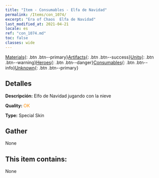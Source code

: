 ```yaml
---
title: "Item - Consumables - Elfa de Navidad"
permalink: /Items/con_1074/
excerpt: "Era of Chaos  Elfa de Navidad"
last_modified_at: 2021-04-21
locale: es
ref: "con_1074.md"
toc: false
classes: wide
---
```

 [Materials](/es/Items/){: .btn .btn--primary}[Artifacts](/es/Items/Artifacts/){: .btn .btn--success}[Units](/es/Items/Units/){: .btn .btn--warning}[Heroes](/es/Items/Heroes/){: .btn .btn--danger}[Consumables](/es/Items/Consumables/){: .btn .btn--info}[Unknown](/es/Items/Unknown/){: .btn .btn--primary}

## Detalles
 **Descripción:** Elfo de Navidad jugando con la nieve

 **Quality:** <span style="color: #FF8C00">OK</span>

 **Type:** Special Skin

## Gather

  None

## This item contains:

  None

